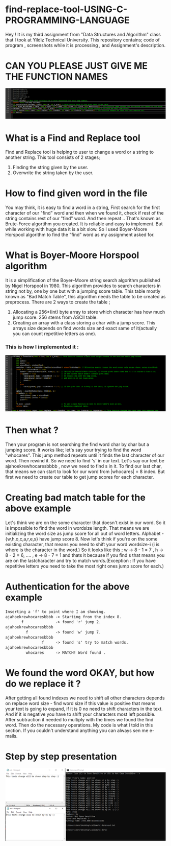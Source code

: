 # find-replace-tool-USING-C-PROGRAMMING-LANGUAGE
Hey ! It is my third assignment from "Data Structures and Algorithm" class that I took at Yildiz Technical University. This repository contains; code of program , screenshots while it is processing , and Assignment's description.
# CAN YOU PLEASE JUST GIVE ME THE FUNCTION NAMES
<img src="https://github.com/sercaksoy/find-replace-tool-USING-C-PROGRAMMING-LANGUAGE/blob/master/functions/functions.png">

# What is a Find and Replace tool
  Find and Replace tool is helping to user to change a word or a string to another string. This tool consists of 2 stages;
  1. Finding the string given by the user.
  2. Overwrite the string taken by the user.
# How to find given word in the file
  You may think, it is easy to find a word in a string, First search for the first character of our "find" word and then when we found it, check if rest of the string contains rest of our "find" word. And then repeat .. That's known as Brute-Force algortihm you created. It is reliable and easy to implement. But while working with huge data it is a bit slow. So I used Boyer-Moore Horspool algorithm to find the "find" word as my assignment asked for.
# What is Boyer-Moore Horspool algorithm
  It is a simplification of the Boyer–Moore string search algorithm published by Nigel Horspool in 1980. This algorithm provides to search characters in string not by, one by one but with a jumping score table. This table mostly known as "Bad Match Table", this algorithm needs the table to be created as preprocess. There are 2 ways to create the table ;
  1. Allocating a 256*(int) byte array to store which character has how much jump score. 256 stems from ASCII table.
  2. Creating an array with a class storing a char with a jump score. This arrays size depends on find words size and exact same of              it(actually you can count repetitive letters as one).
  ### This is how I implemented it :
  <img src="https://github.com/sercaksoy/find-replace-tool-USING-C-PROGRAMMING-LANGUAGE/blob/master/functions/createTable.png">
  
  # Then what ?
  Then your program is not searching the find word char by char but a jumping score. It works like; let's say your trying to find the word "whocares". This jump method repeats until it finds the last character of our word. Then rewind it. So we need to find 's' in our text. Let's say our text be ajahoekrewhocaresbbbb , now we need to find s in it. To find our last char, that means we can start to look for our word from |whocares| = 8 index. But first we need to create our table to get jump scores for each character. 
  # Creating bad match table for the above example
  Let's think we are on the some character that doesn't exist in our word. So it is impossible to find the word in wordsize length. That means we are initializing the word size as jump score for all out of word letters. Alphabet - {w,h,o,c,a,r,e,s} have jump score 8.
    Now let's think if you're on the some existing character, that means you need to shift your word wordsize-i (i is where is the character in the word.) So it looks like this ; w -> 8 - 1 = 7 , h -> 8 - 2 = 6, .... , e -> 8 - 7 = 1 and thats it because if you find s that means you are on the lastcharacter and try to match words.(Exception : If you have repetitive letters you need to take the most right ones jump score for each.)
  # Authentication for the above example
    Inserting a 'f' to point where I am showing.
    ajahoekrewhocaresbbbb -> Starting from the index 8.
           f              -> found 'r' jump 2.
    ajahoekrewhocaresbbbb
             f            -> found 'w' jump 7.
    ajahoekrewhocaresbbbb
                    f     -> found 's' try to match words.
    ajahoekrewhocaresbbbb
             whocares     -> MATCH! Word found .
   
  # We found the word OKAY, but how do we replace it ?
  After getting all found indexes we need to shift all other characters depends on replace word size - find word size if this value is positive that means your text is going to expand, if it is 0 no need to shift characters in the text. And if it is negative you have to shift your characters most left possible. After subtraction it needed to multiply with the times we found the find word. Then do the necessary operations. My code is what I told in this section. If you couldn't understand anything you can always sen me e-mails.
  # Step by step presentation
  <img src="https://github.com/sercaksoy/find-replace-tool-USING-C-PROGRAMMING-LANGUAGE/blob/master/examples/stepbystep.png">
